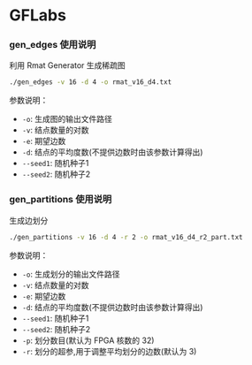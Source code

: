 # GFLabs


### gen_edges 使用说明  

利用 Rmat Generator 生成稀疏图

```bash
./gen_edges -v 16 -d 4 -o rmat_v16_d4.txt
```

参数说明：
- `-o`: 生成图的输出文件路径
- `-v`: 结点数量的对数
- `-e`: 期望边数
- `-d`: 结点的平均度数(不提供边数时由该参数计算得出)
- `--seed1`: 随机种子1
- `--seed2`: 随机种子2

### gen_partitions 使用说明

生成边划分

```bash
./gen_partitions -v 16 -d 4 -r 2 -o rmat_v16_d4_r2_part.txt
```

参数说明：
- `-o`: 生成划分的输出文件路径
- `-v`: 结点数量的对数
- `-e`: 期望边数
- `-d`: 结点的平均度数(不提供边数时由该参数计算得出)
- `--seed1`: 随机种子1
- `--seed2`: 随机种子2
- `-p`: 划分数目(默认为 FPGA 核数的 32)
- `-r`: 划分的超参,用于调整平均划分的边数(默认为 3)